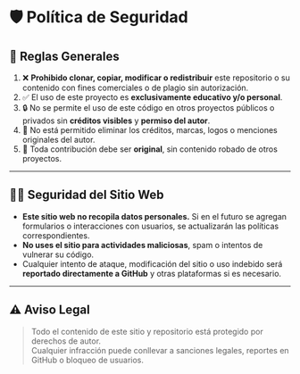 # 🛡️ Política de Seguridad

## 📌 Reglas Generales

1. ❌ **Prohibido clonar, copiar, modificar o redistribuir** este repositorio o su contenido con fines comerciales o de plagio sin autorización.
2. ✅ El uso de este proyecto es **exclusivamente educativo y/o personal**.
3. 🔒 No se permite el uso de este código en otros proyectos públicos o privados sin **créditos visibles** y **permiso del autor**.
4. 🚫 No está permitido eliminar los créditos, marcas, logos o menciones originales del autor.
5. 🧠 Toda contribución debe ser **original**, sin contenido robado de otros proyectos.

---

## 👮‍♂️ Seguridad del Sitio Web

- **Este sitio web no recopila datos personales.** Si en el futuro se agregan formularios o interacciones con usuarios, se actualizarán las políticas correspondientes.
- **No uses el sitio para actividades maliciosas**, spam o intentos de vulnerar su código.
- Cualquier intento de ataque, modificación del sitio o uso indebido será **reportado directamente a GitHub** y otras plataformas si es necesario.

---

## ⚠️ Aviso Legal

> Todo el contenido de este sitio y repositorio está protegido por derechos de autor.  
> Cualquier infracción puede conllevar a sanciones legales, reportes en GitHub o bloqueo de usuarios.

